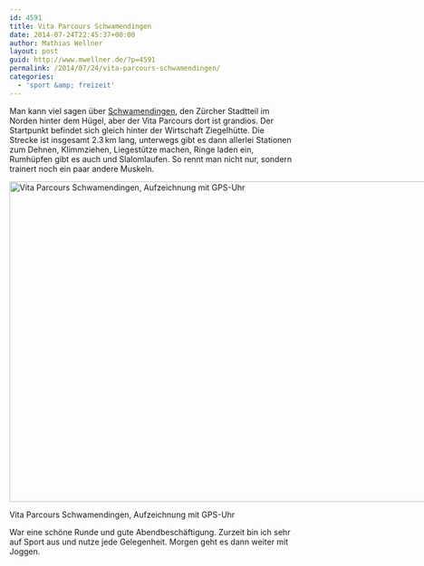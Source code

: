 ```yaml
---
id: 4591
title: Vita Parcours Schwamendingen
date: 2014-07-24T22:45:37+00:00
author: Mathias Wellner
layout: post
guid: http://www.mwellner.de/?p=4591
permalink: /2014/07/24/vita-parcours-schwamendingen/
categories:
  - 'sport &amp; freizeit'
---
```

Man kann viel sagen über <a href="http://de.wikipedia.org/wiki/Schwamendingen" title="Schwamendingen" target="_blank">Schwamendingen</a>, den Zürcher Stadtteil im Norden hinter dem Hügel, aber der Vita Parcours dort ist grandios. Der Startpunkt befindet sich gleich hinter der Wirtschaft Ziegelhütte. Die Strecke ist insgesamt 2.3&thinsp;km lang, unterwegs gibt es dann allerlei Stationen zum Dehnen, Klimmziehen, Liegestütze machen, Ringe laden ein, Rumhüpfen gibt es auch und Slalomlaufen. So rennt man nicht nur, sondern trainert noch ein paar andere Muskeln. 

<div id="attachment_4590" style="width: 860px" class="wp-caption aligncenter">
  <a href="/wp-uploads/2014/07/vitaparcours.jpg"><img src="/wp-uploads/2014/07/vitaparcours-1024x682.jpg" alt="Vita Parcours Schwamendingen, Aufzeichnung mit GPS-Uhr" width="850" height="566" class="size-large wp-image-4590" srcset="http://www.mwellner.de/wp-uploads/2014/07/vitaparcours-1024x682.jpg 1024w, http://www.mwellner.de/wp-uploads/2014/07/vitaparcours-300x200.jpg 300w, http://www.mwellner.de/wp-uploads/2014/07/vitaparcours-225x150.jpg 225w, http://www.mwellner.de/wp-uploads/2014/07/vitaparcours-150x100.jpg 150w, http://www.mwellner.de/wp-uploads/2014/07/vitaparcours.jpg 1218w" sizes="(max-width: 850px) 100vw, 850px" /></a>
  
  <p class="wp-caption-text">
    Vita Parcours Schwamendingen, Aufzeichnung mit GPS-Uhr
  </p>
</div>

War eine schöne Runde und gute Abendbeschäftigung. Zurzeit bin ich sehr auf Sport aus und nutze jede Gelegenheit. Morgen geht es dann weiter mit Joggen.